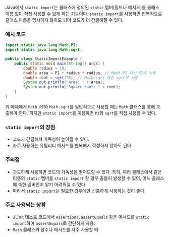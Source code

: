 Java에서 `static import`는 클래스에 정의된 `static` 멤버(필드나 메서드)를 클래스 이름 없이 직접 사용할 수 있게 하는 기능이다. `static import`를 사용하면 반복적으로 클래스 이름을 명시하지 않아도 되어 코드가 더 간결해질 수 있다.

### 예시 코드
```java
import static java.lang.Math.PI;
import static java.lang.Math.sqrt;

public class StaticImportExample {
    public static void main(String[] args) {
        double radius = 10;
        double area = PI * radius * radius; // Math.PI 대신 PI로 사용
        double root = sqrt(25); // Math.sqrt 대신 sqrt로 사용
        System.out.println("Area: " + area);
        System.out.println("Square root: " + root);
    }
}
```

위 예제에서 `Math.PI`와 `Math.sqrt`를 일반적으로 사용할 때는 `Math` 클래스를 통해 호출해야 한다. 하지만 `static import`를 이용하면 `PI`와 `sqrt`를 직접 사용할 수 있다.

### `static import`의 장점
- 코드가 간결해져 가독성이 높아질 수 있다.
- 자주 사용하는 유틸리티 메서드를 반복해서 작성하지 않아도 된다.

### 주의점
- 과도하게 사용하면 코드의 가독성을 떨어뜨릴 수 있다. 특히, 여러 클래스에서 같은 이름의 `static` 멤버를 `static import` 할 경우 충돌이 발생할 수 있어, 어느 클래스에 속한 멤버인지 알기 어려워질 수 있다.
- 따라서 `static import`는 필요한 경우에만 신중하게 사용하는 것이 좋다.

### 주로 사용되는 상황
- JUnit 테스트 코드에서 `Assertions.assertEquals` 같은 메서드를 `static import`하여 `assertEquals`로 간단하게 사용.
- `Math` 클래스의 상수나 메서드를 자주 사용할 때